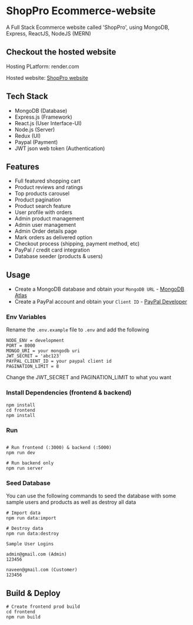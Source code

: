 # ShopPro Ecommerce-website
A Full Stack Ecommerce website called 'ShopPro', using MongoDB, Express, ReactJS, NodeJS (MERN)

## Checkout the hosted website
Hosting PLatform: render.com

Hosted website: [ShopPro website](https://shoppro-qtmo.onrender.com)

## Tech Stack
- MongoDB (Database)
- Express.js (Framework)
- React.js (User Interface-UI)
- Node.js (Server)
- Redux (UI)
- Paypal (Payment)
- JWT json web token (Authentication)

## Features

- Full featured shopping cart
- Product reviews and ratings
- Top products carousel
- Product pagination
- Product search feature
- User profile with orders
- Admin product management
- Admin user management
- Admin Order details page
- Mark orders as delivered option
- Checkout process (shipping, payment method, etc)
- PayPal / credit card integration
- Database seeder (products & users)

## Usage

- Create a MongoDB database and obtain your `MongoDB URL` - [MongoDB Atlas](https://www.mongodb.com/cloud/atlas/register)
- Create a PayPal account and obtain your `Client ID` - [PayPal Developer](https://developer.paypal.com/)

### Env Variables

Rename the `.env.example` file to `.env` and add the following

```
NODE_ENV = development
PORT = 8000
MONGO_URI = your mongodb uri
JWT_SECRET = 'abc123'
PAYPAL_CLIENT_ID = your paypal client id
PAGINATION_LIMIT = 8
```

Change the JWT_SECRET and PAGINATION_LIMIT to what you want

### Install Dependencies (frontend & backend)

```
npm install
cd frontend
npm install
```

### Run

```

# Run frontend (:3000) & backend (:5000)
npm run dev

# Run backend only
npm run server
```

### Seed Database

You can use the following commands to seed the database with some sample users and products as well as destroy all data

```
# Import data
npm run data:import

# Destroy data
npm run data:destroy
```

```
Sample User Logins

admin@gmail.com (Admin)
123456

naveen@gmail.com (Customer)
123456
```

## Build & Deploy

```
# Create frontend prod build
cd frontend
npm run build
```

